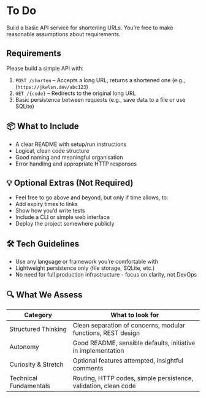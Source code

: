 # To Do

Build a basic API service for shortening URLs. You’re free to make reasonable assumptions about requirements.

## Requirements

Please build a simple API with:

1. `POST /shorten` – Accepts a long URL, returns a shortened one (e.g., (`https://jkwlsn.dev/abc123`)
2. `GET /{code}` – Redirects to the original long URL
3. Basic persistence between requests (e.g., save data to a file or use SQLite)

## 📦 What to Include

- A clear README with setup/run instructions
- Logical, clean code structure
- Good naming and meaningful organisation
- Error handling and appropriate HTTP responses

## 💡 Optional Extras (Not Required)

- Feel free to go above and beyond, but only if time allows, to:
- Add expiry times to links
- Show how you’d write tests
- Include a CLI or simple web interface
- Deploy the project somewhere publicly

## 🛠️ Tech Guidelines

- Use any language or framework you’re comfortable with
- Lightweight persistence only (file storage, SQLite, etc.)
- No need for full production infrastructure - focus on clarity, not DevOps

## 🔍 What We Assess

| Category | What to look for |
-----------|--------------------
| Structured Thinking | Clean separation of concerns, modular functions, REST design |
| Autonomy | Good README, sensible defaults, initiative in implementation |
| Curiosity & Stretch | Optional features attempted, insightful comments |
| Technical Fundamentals | Routing, HTTP codes, simple persistence, validation, clean code |
